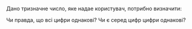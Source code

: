 Дано тризначне число, яке надае користувач, потрибно визначити:

Чи правда, що всі цифри однакові?
Чи є серед цифр цифри однакові?